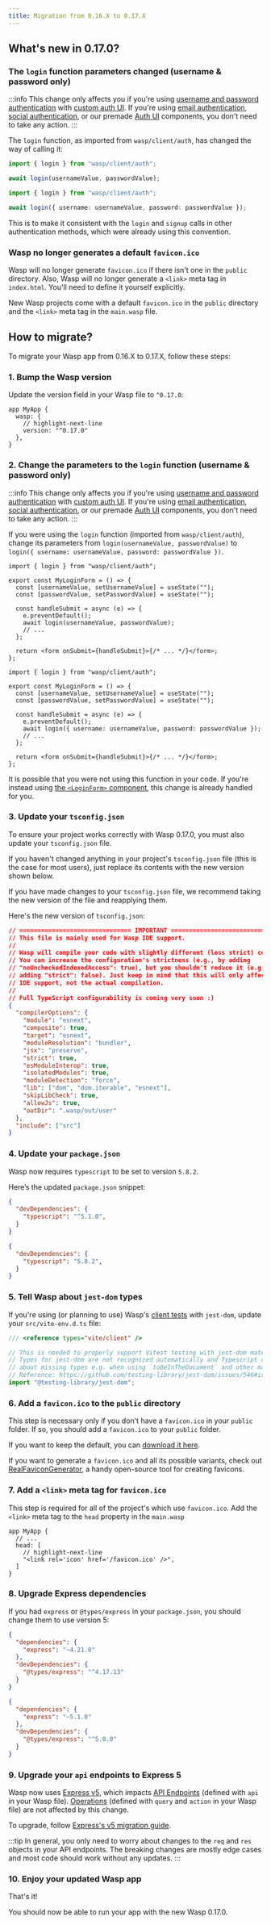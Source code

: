 ```yaml
---
title: Migration from 0.16.X to 0.17.X
---
```


## What's new in 0.17.0?

### The `login` function parameters changed (username & password only)

:::info
This change only affects you if you're using [username and password authentication](../auth/username-and-pass.md) with
[custom auth UI](../auth/username-and-pass/create-your-own-ui.md). If you're using [email authentication](../auth/email.md),
[social authentication](../auth/social-auth/overview.md), or our premade [Auth UI](../auth/ui.md) components,
you don't need to take any action.
:::

The `login` function, as imported from `wasp/client/auth`, has changed
the way of calling it:

<BeforeAfter>

```ts
import { login } from "wasp/client/auth";

await login(usernameValue, passwordValue);
```

```ts
import { login } from "wasp/client/auth";

await login({ username: usernameValue, password: passwordValue });
```

</BeforeAfter>

This is to make it consistent with the `login` and `signup` calls in other
authentication methods, which were already using this convention.

### Wasp no longer generates a default `favicon.ico`

Wasp will no longer generate `favicon.ico` if there isn't one in the `public` directory.
Also, Wasp will no longer generate a `<link>` meta tag in `index.html`. You'll need to define it yourself explicitly.

New Wasp projects come with a default `favicon.ico` in the `public` directory and the `<link>` meta tag in the `main.wasp` file.

## How to migrate?

To migrate your Wasp app from 0.16.X to 0.17.X, follow these steps:

### 1. Bump the Wasp version

Update the version field in your Wasp file to `^0.17.0`:

```wasp title="main.wasp"
app MyApp {
  wasp: {
    // highlight-next-line
    version: "^0.17.0"
  },
}
```

### 2. Change the parameters to the `login` function (username & password only)

:::info
This change only affects you if you're using [username and password authentication](../auth/username-and-pass.md) with
[custom auth UI](../auth/username-and-pass/create-your-own-ui.md). If you're using [email authentication](../auth/email.md),
[social authentication](../auth/social-auth/overview.md), or our premade [Auth UI](../auth/ui.md) components,
you don't need to take any action.
:::

If you were using the `login` function (imported from `wasp/client/auth`),
change its parameters from `login(usernameValue, passwordValue)` to
`login({ username: usernameValue, password: passwordValue })`.

<BeforeAfter>

```tsx title="src/components/MyLoginForm.tsx"
import { login } from "wasp/client/auth";

export const MyLoginForm = () => {
  const [usernameValue, setUsernameValue] = useState("");
  const [passwordValue, setPasswordValue] = useState("");

  const handleSubmit = async (e) => {
    e.preventDefault();
    await login(usernameValue, passwordValue);
    // ...
  };

  return <form onSubmit={handleSubmit}>{/* ... */}</form>;
};
```

```tsx title="src/components/MyLoginForm.tsx"
import { login } from "wasp/client/auth";

export const MyLoginForm = () => {
  const [usernameValue, setUsernameValue] = useState("");
  const [passwordValue, setPasswordValue] = useState("");

  const handleSubmit = async (e) => {
    e.preventDefault();
    await login({ username: usernameValue, password: passwordValue });
    // ...
  };

  return <form onSubmit={handleSubmit}>{/* ... */}</form>;
};
```

</BeforeAfter>

It is possible that you were not using this function in your code.
If you're instead using [the `<LoginForm>` component](../auth/ui.md#login-form),
this change is already handled for you.

### 3. Update your `tsconfig.json`

To ensure your project works correctly with Wasp 0.17.0, you must also update your
`tsconfig.json` file.

If you haven't changed anything in your project's `tsconfig.json` file (this is
the case for most users), just replace its contents with the new version shown
below.

If you have made changes to your `tsconfig.json` file, we recommend taking the
new version of the file and reapplying them.

Here's the new version of `tsconfig.json`:

```json title="tsconfig.json"
// =============================== IMPORTANT =================================
// This file is mainly used for Wasp IDE support.
//
// Wasp will compile your code with slightly different (less strict) compilerOptions.
// You can increase the configuration's strictness (e.g., by adding
// "noUncheckedIndexedAccess": true), but you shouldn't reduce it (e.g., by
// adding "strict": false). Just keep in mind that this will only affect your
// IDE support, not the actual compilation.
//
// Full TypeScript configurability is coming very soon :)
{
  "compilerOptions": {
    "module": "esnext",
    "composite": true,
    "target": "esnext",
    "moduleResolution": "bundler",
    "jsx": "preserve",
    "strict": true,
    "esModuleInterop": true,
    "isolatedModules": true,
    "moduleDetection": "force",
    "lib": ["dom", "dom.iterable", "esnext"],
    "skipLibCheck": true,
    "allowJs": true,
    "outDir": ".wasp/out/user"
  },
  "include": ["src"]
}
```

### 4. Update your `package.json`

Wasp now requires `typescript` to be set to version `5.8.2`.

Here’s the updated `package.json` snippet:

<BeforeAfter>

```json title="package.json"
{
  "devDependencies": {
    "typescript": "^5.1.0",
  }
}
```

```json title="package.json"
{
  "devDependencies": {
    "typescript": "5.8.2",
  }
}
```

</BeforeAfter>

### 5. Tell Wasp about `jest-dom` types

If you're using (or planning to use) Wasp's [client tests](../project/testing.md) with `jest-dom`,
update your `src/vite-env.d.ts` file:

```ts src/vite-env.d.ts {3-7}
/// <reference types="vite/client" />

// This is needed to properly support Vitest testing with jest-dom matchers.
// Types for jest-dom are not recognized automatically and Typescript complains
// about missing types e.g. when using `toBeInTheDocument` and other matchers.
// Reference: https://github.com/testing-library/jest-dom/issues/546#issuecomment-1889884843
import "@testing-library/jest-dom";
```

### 6. Add a `favicon.ico` to the `public` directory

This step is necessary only if you don't have a `favicon.ico` in your `public` folder.
If so, you should add a `favicon.ico` to your `public` folder.

If you want to keep the default, you can [download it here](https://raw.githubusercontent.com/wasp-lang/wasp/refs/heads/main/waspc/data/Cli/starters/skeleton/public/favicon.ico).

If you want to generate a `favicon.ico` and all its possible variants, check out [RealFaviconGenerator](https://realfavicongenerator.net/), a handy open-source tool for creating favicons.

### 7. Add a `<link>` meta tag for `favicon.ico`

This step is required for all of the project's which use `favicon.ico`.
Add the `<link>` meta tag to the `head` property in the `main.wasp`

```wasp title="main.wasp
app MyApp {
  // ...
  head: [
    // highlight-next-line
    "<link rel='icon' href='/favicon.ico' />",
  ]
}
```

### 8. Upgrade Express dependencies

If you had `express` or `@types/express` in your `package.json`, you should change them to use version 5:

<BeforeAfter>

```json title="package.json"
{
  "dependencies": {
    "express": "~4.21.0"
  },
  "devDependencies": {
    "@types/express": "^4.17.13"
  }
}
```

```json title="package.json"
{
  "dependencies": {
    "express": "~5.1.0"
  },
  "devDependencies": {
    "@types/express": "^5.0.0"
  }
}
```

</BeforeAfter>

### 9. Upgrade your `api` endpoints to Express 5

Wasp now uses [Express v5](https://expressjs.com/2024/10/15/v5-release.html), which impacts
[API Endpoints](../advanced/apis.md) (defined with `api` in your Wasp file).
[Operations](../data-model/operations/overview.md) (defined with `query` and `action` in your Wasp file)
are not affected by this change.

To upgrade, follow [Express's v5 migration guide](https://expressjs.com/en/guide/migrating-5.html).

:::tip
In general, you only need to worry about changes to the `req` and `res` objects in your API endpoints.
The breaking changes are mostly edge cases and most code should work without any updates.
:::

### 10. Enjoy your updated Wasp app

That's it!

You should now be able to run your app with the new Wasp 0.17.0.
